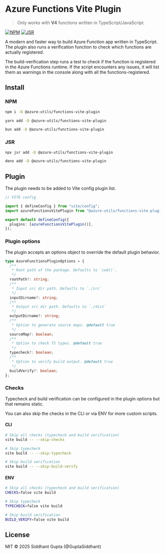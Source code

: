 # Azure Functions Vite Plugin

> Only works with **V4** functions written in TypeScript/JavaScript.

[![NPM](https://img.shields.io/npm/v/@azure-utils/functions-vite-plugin)](https://www.npmjs.com/package/@azure-utils/functions-vite-plugin)
[![JSR](https://jsr.io/badges/@azure-utils/functions-vite-plugin)](https://jsr.io/badges/@azure-utils/functions-vite-plugin)

A modern and faster way to build Azure Function app written in TypeScript. The plugin also runs a verification function to check which functions are actually registered.

The build-verification step runs a test to check if the function is registered in the Azure Functions runtime.
If the script encounters any issues, it will list them as warnings in the console along with all the functions-registered.

## Install

### NPM

```sh
npm i -D @azure-utils/functions-vite-plugin
```

```sh
yarn add -D @azure-utils/functions-vite-plugin
```

```sh
bun add -D @azure-utils/functions-vite-plugin
```

### JSR

```sh
npx jsr add -D @azure-utils/functions-vite-plugin
```

```sh
deno add -D @azure-utils/functions-vite-plugin
```

## Plugin

The plugin needs to be added to Vite config plugin list.

```ts
// VITE config

import { defineConfig } from "vite/config";
import azureFunctionsVitePlugin from "@azure-utils/functions-vite-plugin";

export default defineConfig({
  plugins: [azureFunctionsVitePlugin()],
});
```

### Plugin options

The plugin accepts an options object to override the default plugin behavior.

```ts
type AzureFunctionsPluginOptions = {
  /**
   * Root path of the package. Defaults to `cwd()`.
   */
  rootPath?: string;
  /**
   * Input src dir path. Defaults to `./src`
   */
  inputDirname?: string;
  /**
   * Output src dir path. Defaults to `./dist`
   */
  outputDirname?: string;
  /**
   * Option to generate source maps. @default true
   */
  sourceMap?: boolean;
  /**
   * Option to check TS types. @default true
   */
  typecheck?: boolean;
  /**
   * Option to verify build output. @default true
   */
  buildVerify?: boolean;
};
```

### Checks

Typecheck and build verification can be configured in the plugin options but that remains static.

You can also skip the checks in the CLI or via ENV for more custom scripts.

#### CLI

```sh
# Skip all checks (typecheck and build verification)
vite build -- --skip-checks

# Skip typecheck
vite build -- --skip-typecheck

# Skip build verification
vite build -- --skip-build-verify
```

#### ENV

```sh
# Skip all checks (typecheck and build verification)
CHECKS=false vite build

# Skip typecheck
TYPECHECK=false vite build

# Skip build verification
BUILD_VERIFY=false vite build
```

## License

MIT © 2025 Siddhant Gupta (@GuptaSiddhant)
